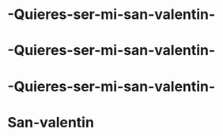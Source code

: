 # -Quieres-ser-mi-san-valentin-
# -Quieres-ser-mi-san-valentin-
# -Quieres-ser-mi-san-valentin-
# San-valentin
